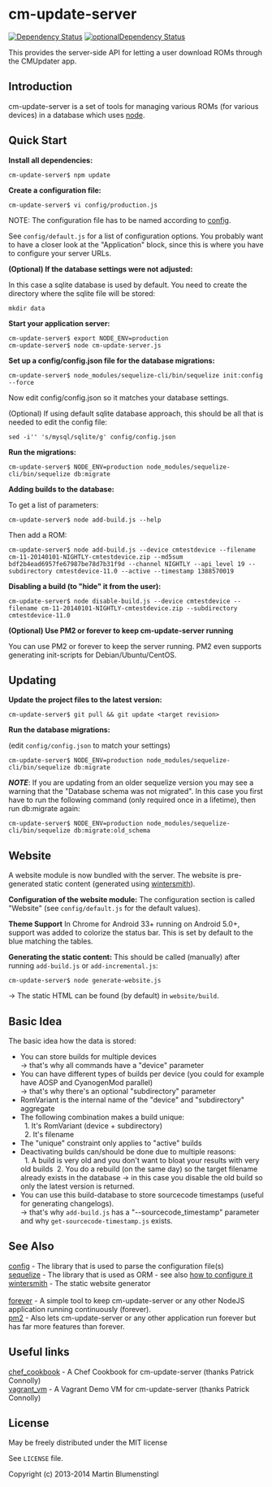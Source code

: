 cm-update-server
================

[![Dependency Status](https://david-dm.org/xdarklight/cm-update-server.svg)](https://david-dm.org/xdarklight/cm-update-server) [![optionalDependency Status](https://david-dm.org/xdarklight/cm-update-server/optional-status.svg)](https://david-dm.org/xdarklight/cm-update-server#info=optionalDependencies)

This provides the server-side API for letting a user download ROMs through the CMUpdater app.

Introduction
------------

cm-update-server is a set of tools for managing various ROMs (for various devices) in a database which uses [node](http://nodejs.org).


Quick Start
-----------

**Install all dependencies:**

    cm-update-server$ npm update

**Create a configuration file:**

    cm-update-server$ vi config/production.js

NOTE: The configuration file has to be named according to [config].

See `config/default.js` for a list of configuration options.
You probably want to have a closer look at the "Application" block, since this is where you have to configure your server URLs.

**(Optional) If the database settings were not adjusted:**

In this case a sqlite database is used by default. You need to create the directory where the sqlite file will be stored:

    mkdir data

**Start your application server:**

    cm-update-server$ export NODE_ENV=production
    cm-update-server$ node cm-update-server.js

**Set up a config/config.json file for the database migrations:**

    cm-update-server$ node_modules/sequelize-cli/bin/sequelize init:config --force

Now edit config/config.json so it matches your database settings.

(Optional) If using default sqlite database approach, this should
be all that is needed to edit the config file:

    sed -i'' 's/mysql/sqlite/g' config/config.json

**Run the migrations:**

    cm-update-server$ NODE_ENV=production node_modules/sequelize-cli/bin/sequelize db:migrate

**Adding builds to the database:**

To get a list of parameters:

    cm-update-server$ node add-build.js --help

Then add a ROM:

    cm-update-server$ node add-build.js --device cmtestdevice --filename cm-11-20140101-NIGHTLY-cmtestdevice.zip --md5sum bdf2b4ead6957fe67987be78d7b31f9d --channel NIGHTLY --api_level 19 --subdirectory cmtestdevice-11.0 --active --timestamp 1388570019

**Disabling a build (to "hide" it from the user):**

    cm-update-server$ node disable-build.js --device cmtestdevice --filename cm-11-20140101-NIGHTLY-cmtestdevice.zip --subdirectory cmtestdevice-11.0

**(Optional) Use PM2 or forever to keep cm-update-server running**

You can use PM2 or forever to keep the server running. PM2 even supports generating init-scripts for Debian/Ubuntu/CentOS.


Updating
--------

**Update the project files to the latest version:**

    cm-update-server$ git pull && git update <target revision>

**Run the database migrations:**

(edit `config/config.json` to match your settings)

    cm-update-server$ NODE_ENV=production node_modules/sequelize-cli/bin/sequelize db:migrate

**_NOTE_**: If you are updating from an older sequelize version you may see a warning that the "Database schema was not migrated".
In this case you first have to run the following command (only required once in a lifetime), then run db:migrate again:

    cm-update-server$ NODE_ENV=production node_modules/sequelize-cli/bin/sequelize db:migrate:old_schema

Website
-------

A website module is now bundled with the server. The website is pre-generated static content (generated using [wintersmith]).

**Configuration of the website module:**
The configuration section is called "Website" (see `config/default.js` for the default values).

**Theme Support**
In Chrome for Android 33+ running on Android 5.0+, support was added to colorize the status bar. This is set by default to the blue matching the tables.

**Generating the static content:**
This should be called (manually) after running `add-build.js` or `add-incremental.js`:

    cm-update-server$ node generate-website.js

-> The static HTML can be found (by default) in `website/build`.


Basic Idea
----------

The basic idea how the data is stored:
* You can store builds for multiple devices<br /> -> that's why all commands have a "device" parameter
* You can have different types of builds per device (you could for example have AOSP and CyanogenMod parallel)<br />-> that's why there's an optional "subdirectory" parameter
* RomVariant is the internal name of the "device" and "subdirectory" aggregate
* The following combination makes a build unique:<br />&nbsp;&nbsp;1. It's RomVariant (device + subdirectory)<br />&nbsp;&nbsp;2. It's filename
* The "unique" constraint only applies to "active" builds
* Deactivating builds can/should be done due to multiple reasons:<br />&nbsp;&nbsp;1. A build is very old and you don't want to bloat your results with very old builds&nbsp;&nbsp;2. You do a rebuild (on the same day) so the target filename already exists in the database -> in this case you disable the old build so only the latest version is returned.
* You can use this build-database to store sourcecode timestamps (useful for generating changelogs).<br />-> that's why `add-build.js` has a "--sourcecode_timestamp" parameter and why `get-sourcecode-timestamp.js` exists.

See Also
--------

[config] - The library that is used to parse the configuration file(s)<br>
[sequelize] - The library that is used as ORM - see also [how to configure it](http://sequelizejs.com/docs/latest/usage)<br>
[wintersmith] - The static website generator<br>
<br>
[forever] - A simple tool to keep cm-update-server or any other NodeJS application running continuously (forever).<br>
[pm2] - Also lets cm-update-server or any other application run forever but has far more features than forever.<br>

Useful links
-----------
[chef_cookbook] - A Chef Cookbook for cm-update-server (thanks Patrick Connolly)<br>
[vagrant_vm] - A Vagrant Demo VM for cm-update-server (thanks Patrick Connolly)<br>

License
-------

May be freely distributed under the MIT license

See `LICENSE` file.

Copyright (c) 2013-2014 Martin Blumenstingl

  [config]: http://lorenwest.github.com/node-config/latest
  [sequelize]: http://www.sequelizejs.com
  [wintersmith]: http://wintersmith.io
  [forever]: https://github.com/nodejitsu/forever
  [pm2]: https://github.com/Unitech/pm2
  [chef_cookbook]: https://github.com/mission-impossible-android/chef-cm-update-server
  [vagrant_vm]: https://github.com/mission-impossible-android/cm-update-server-vagrant
